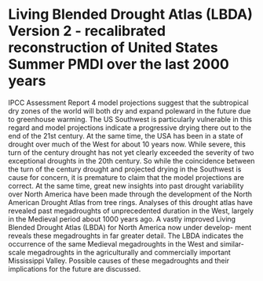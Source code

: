 # Living Blended Drought Atlas (LBDA) Version 2 - recalibrated reconstruction of United States Summer PMDI over the last 2000 years

IPCC Assessment Report 4 model projections suggest that the subtropical dry zones of the world will both dry and expand poleward in the future due to greenhouse warming. The US Southwest is particularly vulnerable in this regard and model projections indicate a progressive drying there out to the end of the 21st century. At the same time, the USA has been in a state of drought over much of the West for about 10 years now. While severe, this turn of the century drought has not yet clearly exceeded the severity of two exceptional droughts in the 20th century. So while the coincidence between the turn of the century drought and projected drying in the Southwest is cause for concern, it is premature to claim that the model projections are correct. At the same time, great new insights into past drought variability over North America have been made through the development of the North American Drought Atlas from tree rings. Analyses of this drought atlas have revealed past megadroughts of unprecedented duration in the West, largely in the Medieval period about 1000 years ago. A vastly improved Living Blended Drought Atlas (LBDA) for North America now under develop- ment reveals these megadroughts in far greater detail. The LBDA indicates the occurrence of the same Medieval megadroughts in the West and similar-scale megadroughts in the agriculturally and commercially important Mississippi Valley. Possible causes of these megadroughts and their implications for the future are discussed. 

